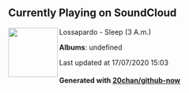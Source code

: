 ## Currently Playing on SoundCloud

[<img align="left" width="100" src="https://i1.sndcdn.com/artworks-000358353909-h4t77a-t120x120.jpg">](https://soundcloud.com/lossapardo/sleep-3-am-1)

Lossapardo - Sleep (3 A.m.)

**Albums**: undefined

Last updated at 17/07/2020 15:03

#### Generated with [20chan/github-now](https://github.com/20chan/github-now)


<!--
**20chan/20chan** is a ✨ _special_ ✨ repository because its `README.md` (this file) appears on your GitHub profile.

Here are some ideas to get you started:

- 🔭 I’m currently working on ...
- 🌱 I’m currently learning ...
- 👯 I’m looking to collaborate on ...
- 🤔 I’m looking for help with ...
- 💬 Ask me about ...
- 📫 How to reach me: ...
- 😄 Pronouns: ...
- ⚡ Fun fact: ...
-->
